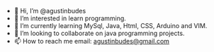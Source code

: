 - 👋 Hi, I’m @agustinbudes
- 👀 I’m interested in learn programming.
- 🌱 I’m currently learning MySql, Java, Html, CSS, Arduino and VIM.
- 💞️ I’m looking to collaborate on java programming projects.
- 📫 How to reach me email: agustinbudes@gmail.com


